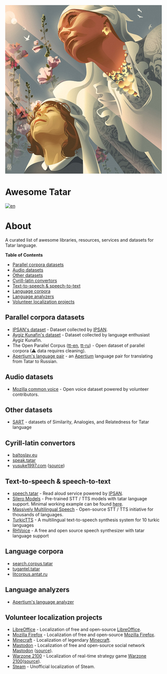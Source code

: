 <div align="left">
	<img width="540" height="540" src="media/logo.jpg" alt="Awesome Tatar">
</div>

# Awesome Tatar
[![en](https://img.shields.io/badge/lang-tt--cy-darkgreen.svg)](README.tt-cy.md)

# About
A curated list of awesome libraries, resources, services and datasets for Tatar language.

**Table of Contents**
- [Parallel corpora datasets](#parallel-corpora-datasets)
- [Audio datasets](#audio-datasets)
- [Other datasets](#other-datasets)
- [Cyrill-latin convertors](#cyrill-latin-convertors)
- [Text-to-speech & speech-to-text](#text-to-speech--speech-to-text)
- [Language corpora](#language-corpora)
- [Language analyzers](#language-analyzers)
- [Volunteer localization projects](#volunteer-localization-projects)

## Parallel corpora datasets
* [IPSAN's dataset](https://huggingface.co/datasets/IPSAN/tatar-russian-parallel-corpora) - Dataset collected by [IPSAN](https://www.antat.ru/tt/).
* [Aygiz Kunafin's dataset](https://huggingface.co/datasets/AigizK/tatar-russian-parallel-corpora) - Dataset collected by language enthusiast Aygiz Kunafin. 
* The Open Parallel Corpus ([tt-en](https://opus.nlpl.eu/results/tt&en/corpus-result-table), [tt-ru](https://opus.nlpl.eu/results/tt&ru/corpus-result-table)) - Open dataset of parallel corpora (⚠ data requires cleaning).
* [Apertium's language pair](https://github.com/apertium/apertium-tat-rus) - an [Apertium](https://www.apertium.org/index.rus.html) language pair for translating from Tatar to Russian. 

## Audio datasets
* [Mozilla common voice](https://commonvoice.mozilla.org/tt/datasets) - Open voice dataset powered by volunteer contributors.

## Other datasets
* [SART](https://github.com/tat-nlp/SART) - datasets of Similarity, Analogies, and Relatedness for Tatar language

## Cyrill-latin convertors
* [baltoslav.eu](https://baltoslav.eu/lat/index.php) 
* [speak.tatar](https://speak.tatar/en/lang/converter/tat/latin/cyrillic/)
* [yusuke1997.com](https://yusuke1997.com/tatar) ([source](https://github.com/yusuke1997/translit_tt))

## Text-to-speech & speech-to-text
* [speech.tatar](https://speech.tatar/) - Read aloud service powered by [IPSAN](https://www.antat.ru/tt/).
* [Silero Models](https://github.com/snakers4/silero-models?tab=readme-ov-file#cyrillic-languages) - Pre-trained STT / TTS models with tatar language support. Minimal working example can be found [here](https://colab.research.google.com/drive/1hsn_Liy19eu17mb9qEQhM2GMEBxzcAP-#scrollTo=7b9e704a).
* [Massively Multilingual Speech](https://huggingface.co/spaces/mms-meta/MMS) - Open-source STT / TTS initiative for thousands of languages.
* [TurkicTTS](https://github.com/IS2AI/TurkicTTS) - A multilingual text-to-speech synthesis system for 10 turkic languages 
* [RHVoice](https://github.com/RHVoice/RHVoice) - A free and open source speech synthesizer with tatar language support

## Language corpora
* [search.corpus.tatar](https://search.corpus.tatar/index.php?of=search/search.php)
* [tugantel.tatar](https://tugantel.tatar/?lang=tt)
* [litcorpus.antat.ru](https://litcorpus.antat.ru/index_tt.html)

## Language analyzers
* [Apertium's language analyzer](https://github.com/apertium/apertium-tat)

## Volunteer localization projects
* [LibreOffice](https://translations.documentfoundation.org/languages/tt/) - Localization of free and open-source [LibreOffice](https://www.libreoffice.org/).
* [Mozilla Firefox](https://pontoon.mozilla.org/tt/) - Localization of free and open-source [Mozilla Firefox](https://www.mozilla.org/).
* [Minecraft](https://crowdin.com/project/minecraft/tt-RU) - Localization of legendary [Minecraft](https://www.minecraft.net).
* [Mastodon](https://crowdin.com/project/mastodon/tt-RU) - Localization of free and open-source social network [Mastodon](https://joinmastodon.org/) ([source](https://github.com/mastodon)).
* [Warzone 2100](https://crowdin.com/project/warzone2100/tt-RU) - Localization of real-time strategy game [Warzone 2100](https://wz2100.net/)([source](https://github.com/Warzone2100/warzone2100)).
* [Steam](https://github.com/Amirhan-Taipovjan-Greatest-I/unofficial-tatar-steam-translations) - Unofficial localization of Steam.
